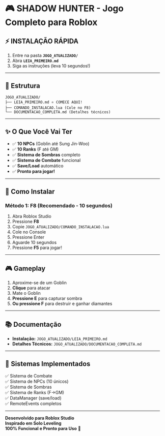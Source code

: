 # 🎮 SHADOW HUNTER - Jogo Completo para Roblox

## ⚡ INSTALAÇÃO RÁPIDA

1. Entre na pasta **`JOGO_ATUALIZADO/`**
2. Abra **`LEIA_PRIMEIRO.md`**
3. Siga as instruções (leva 10 segundos!)

---

## 📁 Estrutura

```
JOGO_ATUALIZADO/
├── LEIA_PRIMEIRO.md ⭐ COMECE AQUI!
├── COMANDO_INSTALACAO.lua (Cole no F8)
└── DOCUMENTACAO_COMPLETA.md (Detalhes técnicos)
```

---

## ✨ O Que Você Vai Ter

- ✅ **10 NPCs** (Goblin até Sung Jin-Woo)
- ✅ **10 Ranks** (F até GM)
- ✅ **Sistema de Sombras** completo
- ✅ **Sistema de Combate** funcional
- ✅ **Save/Load** automático
- ✅ **Pronto para jogar!**

---

## 🚀 Como Instalar

### Método 1: F8 (Recomendado - 10 segundos)
1. Abra Roblox Studio
2. Pressione **F8**
3. Copie `JOGO_ATUALIZADO/COMANDO_INSTALACAO.lua`
4. Cole no Console
5. Pressione Enter
6. Aguarde 10 segundos
7. Pressione **F5** para jogar!

---

## 🎮 Gameplay

1. Aproxime-se de um Goblin
2. **Clique** para atacar
3. Mate o Goblin
4. **Pressione E** para capturar sombra
5. **Ou pressione F** para destruir e ganhar diamantes

---

## 📚 Documentação

- **Instalação:** `JOGO_ATUALIZADO/LEIA_PRIMEIRO.md`
- **Detalhes Técnicos:** `JOGO_ATUALIZADO/DOCUMENTACAO_COMPLETA.md`

---

## 🎯 Sistemas Implementados

✅ Sistema de Combate  
✅ Sistema de NPCs (10 únicos)  
✅ Sistema de Sombras  
✅ Sistema de Ranks (F→GM)  
✅ DataManager (save/load)  
✅ RemoteEvents completos  

---

**Desenvolvido para Roblox Studio**  
**Inspirado em Solo Leveling**  
**100% Funcional e Pronto para Uso** 🎉
